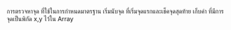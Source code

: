 การตรวจหาจุด ที่ใช้ในการกำหนดมาตรฐาน
เริ่มนับจุด ที่เริ่มจุดแรกและเช็คจุดสุดท้าย
เก็บค่า ที่มีการจุดเป็นพิกัด x,y ไว้ใน Array